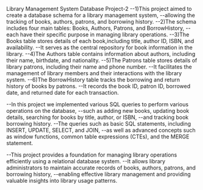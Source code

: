  Library Management System Database Project-2
--1)This project aimed to create a database schema for a library management system,
--allowing the tracking of books, authors, patrons, and borrowing history.
--2)The schema includes four main tables: Books, Authors, Patrons, and BorrowHistory,
--each have their specific purpose in managing library operations.
--3)The Books table stores details of each book,including title, author ID, ISBN, and availability.
--It serves as the central repository for book information in the library.
--4)The Authors table contains information about authors, including their name, birthdate, and nationality.
--5)The Patrons table stores details of library patrons, including their name and phone number.
--It facilitates the management of library members and their interactions with the library system.
--6)The BorrowHistory table tracks the borrowing and return history of books by patrons.
--It records the book ID, patron ID, borrowed date, and returned date for each transaction.

--In this project we implemented various SQL queries to perform various operations on the database,
--such as adding new books, updating book details, searching for books by title, author, or ISBN,
--and tracking book borrowing history.
--The queries such as basic SQL statements, including INSERT, UPDATE, SELECT, and JOIN,
--as well as advanced concepts such as window functions, common table expressions (CTEs), and the MERGE statement.

--This project provides a foundation for managing library operations efficiently using a relational database system.
--It allows library administrators to maintain accurate records of books, authors, patrons, and borrowing history,
--enabling effective library management and providing valuable insights into library usage patterns.
